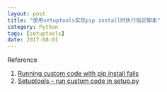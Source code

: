 ```yaml
---
layout: post
title: "使用setuptools实现pip install时执行指定脚本"
category: Python
tags: [setuptools]
date: 2017-08-01
---
```






Reference

1. [Running custom code with pip install fails](https://stackoverflow.com/questions/40433168/running-custom-code-with-pip-install-fails)
2. [Setuptools – run custom code in setup.py](https://blog.niteoweb.com/setuptools-run-custom-code-in-setup-py/)